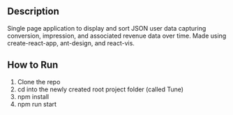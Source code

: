 
## Description

Single page application to display and sort JSON user data capturing conversion, impression, and associated revenue data over time.
Made using create-react-app, ant-design, and react-vis.


## How to Run

1. Clone the repo
2. cd into the newly created root project folder (called Tune)
3. npm install
4. npm run start

